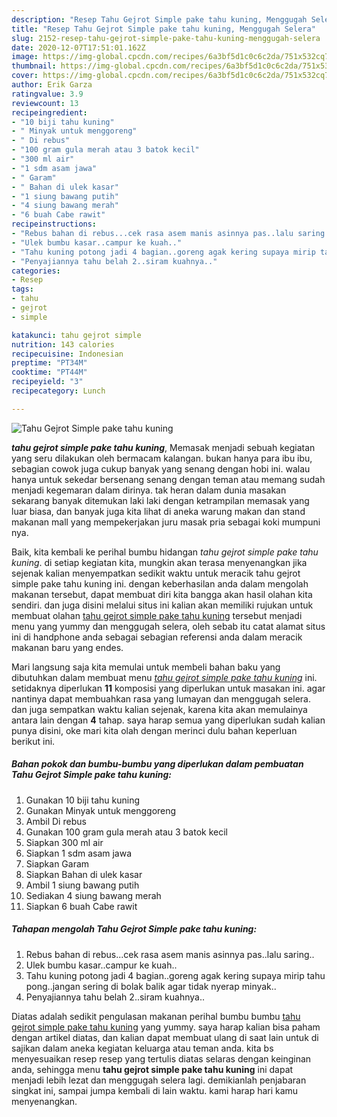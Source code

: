 ```yaml
---
description: "Resep Tahu Gejrot Simple pake tahu kuning, Menggugah Selera"
title: "Resep Tahu Gejrot Simple pake tahu kuning, Menggugah Selera"
slug: 2152-resep-tahu-gejrot-simple-pake-tahu-kuning-menggugah-selera
date: 2020-12-07T17:51:01.162Z
image: https://img-global.cpcdn.com/recipes/6a3bf5d1c0c6c2da/751x532cq70/tahu-gejrot-simple-pake-tahu-kuning-foto-resep-utama.jpg
thumbnail: https://img-global.cpcdn.com/recipes/6a3bf5d1c0c6c2da/751x532cq70/tahu-gejrot-simple-pake-tahu-kuning-foto-resep-utama.jpg
cover: https://img-global.cpcdn.com/recipes/6a3bf5d1c0c6c2da/751x532cq70/tahu-gejrot-simple-pake-tahu-kuning-foto-resep-utama.jpg
author: Erik Garza
ratingvalue: 3.9
reviewcount: 13
recipeingredient:
- "10 biji tahu kuning"
- " Minyak untuk menggoreng"
- " Di rebus"
- "100 gram gula merah atau 3 batok kecil"
- "300 ml air"
- "1 sdm asam jawa"
- " Garam"
- " Bahan di ulek kasar"
- "1 siung bawang putih"
- "4 siung bawang merah"
- "6 buah Cabe rawit"
recipeinstructions:
- "Rebus bahan di rebus...cek rasa asem manis asinnya pas..lalu saring.."
- "Ulek bumbu kasar..campur ke kuah.."
- "Tahu kuning potong jadi 4 bagian..goreng agak kering supaya mirip tahu pong..jangan sering di bolak balik agar tidak nyerap minyak.."
- "Penyajiannya tahu belah 2..siram kuahnya.."
categories:
- Resep
tags:
- tahu
- gejrot
- simple

katakunci: tahu gejrot simple 
nutrition: 143 calories
recipecuisine: Indonesian
preptime: "PT34M"
cooktime: "PT44M"
recipeyield: "3"
recipecategory: Lunch

---
```



![Tahu Gejrot Simple pake tahu kuning](https://img-global.cpcdn.com/recipes/6a3bf5d1c0c6c2da/751x532cq70/tahu-gejrot-simple-pake-tahu-kuning-foto-resep-utama.jpg)

<b><i>tahu gejrot simple pake tahu kuning</i></b>, Memasak menjadi sebuah kegiatan yang seru dilakukan oleh bermacam kalangan. bukan hanya para ibu ibu, sebagian cowok juga cukup banyak yang senang dengan hobi ini. walau hanya untuk sekedar bersenang senang dengan teman atau memang sudah menjadi kegemaran dalam dirinya. tak heran dalam dunia masakan sekarang banyak ditemukan laki laki dengan ketrampilan memasak yang luar biasa, dan banyak juga kita lihat di aneka warung makan dan stand makanan mall yang mempekerjakan juru masak pria sebagai koki mumpuni nya.

Baik, kita kembali ke perihal bumbu hidangan <i>tahu gejrot simple pake tahu kuning</i>. di setiap kegiatan kita, mungkin akan terasa menyenangkan jika sejenak kalian menyempatkan sedikit waktu untuk meracik tahu gejrot simple pake tahu kuning ini. dengan keberhasilan anda dalam mengolah makanan tersebut, dapat membuat diri kita bangga akan hasil olahan kita sendiri. dan juga disini melalui situs ini kalian akan memiliki rujukan untuk membuat olahan <u>tahu gejrot simple pake tahu kuning</u> tersebut menjadi menu yang yummy dan menggugah selera, oleh sebab itu catat alamat situs ini di handphone anda sebagai sebagian referensi anda dalam meracik makanan baru yang endes.




Mari langsung saja kita memulai untuk membeli bahan baku yang dibutuhkan dalam membuat menu <u><i>tahu gejrot simple pake tahu kuning</i></u> ini. setidaknya diperlukan <b>11</b> komposisi yang diperlukan untuk masakan ini. agar nantinya dapat membuahkan rasa yang lumayan dan menggugah selera. dan juga sempatkan waktu kalian sejenak, karena kita akan memulainya antara lain dengan <b>4</b> tahap. saya harap semua yang diperlukan sudah kalian punya disini, oke mari kita olah dengan merinci dulu bahan keperluan berikut ini.

<!--inarticleads1-->

##### Bahan pokok dan bumbu-bumbu yang diperlukan dalam pembuatan Tahu Gejrot Simple pake tahu kuning:

1. Gunakan 10 biji tahu kuning
1. Gunakan  Minyak untuk menggoreng
1. Ambil  Di rebus
1. Gunakan 100 gram gula merah atau 3 batok kecil
1. Siapkan 300 ml air
1. Siapkan 1 sdm asam jawa
1. Siapkan  Garam
1. Siapkan  Bahan di ulek kasar
1. Ambil 1 siung bawang putih
1. Sediakan 4 siung bawang merah
1. Siapkan 6 buah Cabe rawit




<!--inarticleads2-->

##### Tahapan mengolah Tahu Gejrot Simple pake tahu kuning:

1. Rebus bahan di rebus...cek rasa asem manis asinnya pas..lalu saring..
1. Ulek bumbu kasar..campur ke kuah..
1. Tahu kuning potong jadi 4 bagian..goreng agak kering supaya mirip tahu pong..jangan sering di bolak balik agar tidak nyerap minyak..
1. Penyajiannya tahu belah 2..siram kuahnya..




Diatas adalah sedikit pengulasan makanan perihal bumbu bumbu <u>tahu gejrot simple pake tahu kuning</u> yang yummy. saya harap kalian bisa paham dengan artikel diatas, dan kalian dapat membuat ulang di saat lain untuk di sajikan dalam aneka kegiatan keluarga atau teman anda. kita bs menyesuaikan resep resep yang tertulis diatas selaras dengan keinginan anda, sehingga menu <b>tahu gejrot simple pake tahu kuning</b> ini dapat menjadi lebih lezat dan menggugah selera lagi. demikianlah penjabaran singkat ini, sampai jumpa kembali di lain waktu. kami harap hari kamu menyenangkan.
